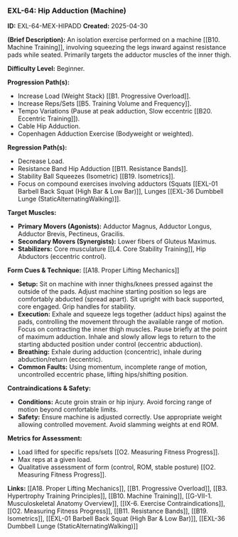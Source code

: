 ### **EXL-64: Hip Adduction (Machine)**

**ID:** EXL-64-MEX-HIPADD **Created:** 2025-04-30

**(Brief Description):** An isolation exercise performed on a machine [[B10. Machine Training]], involving squeezing the legs inward against resistance pads while seated. Primarily targets the adductor muscles of the inner thigh.

**Difficulty Level:** Beginner.

**Progression Path(s):**

- Increase Load (Weight Stack) [[B1. Progressive Overload]].
- Increase Reps/Sets [[B5. Training Volume and Frequency]].
- Tempo Variations (Pause at peak adduction, Slow eccentric [[B20. Eccentric Training]]).
- Cable Hip Adduction.
- Copenhagen Adduction Exercise (Bodyweight or weighted).

**Regression Path(s):**

- Decrease Load.
- Resistance Band Hip Adduction [[B11. Resistance Bands]].
- Stability Ball Squeezes (Isometric) [[B19. Isometrics]].
- Focus on compound exercises involving adductors (Squats [[EXL-01 Barbell Back Squat (High Bar & Low Bar)]], Lunges [[EXL-36 Dumbbell Lunge (StaticAlternatingWalking)]].

**Target Muscles:**

- **Primary Movers (Agonists):** Adductor Magnus, Adductor Longus, Adductor Brevis, Pectineus, Gracilis.
- **Secondary Movers (Synergists):** Lower fibers of Gluteus Maximus.
- **Stabilizers:** Core musculature [[L4. Core Stability Training]], Hip Abductors (eccentric control).

**Form Cues & Technique:** [[A18. Proper Lifting Mechanics]]

- **Setup:** Sit on machine with inner thighs/knees pressed against the outside of the pads. Adjust machine starting position so legs are comfortably abducted (spread apart). Sit upright with back supported, core engaged. Grip handles for stability.
- **Execution:** Exhale and squeeze legs together (adduct hips) against the pads, controlling the movement through the available range of motion. Focus on contracting the inner thigh muscles. Pause briefly at the point of maximum adduction. Inhale and slowly allow legs to return to the starting abducted position under control (eccentric abduction).
- **Breathing:** Exhale during adduction (concentric), inhale during abduction/return (eccentric).
- **Common Faults:** Using momentum, incomplete range of motion, uncontrolled eccentric phase, lifting hips/shifting position.

**Contraindications & Safety:**

- **Conditions:** Acute groin strain or hip injury. Avoid forcing range of motion beyond comfortable limits.
- **Safety:** Ensure machine is adjusted correctly. Use appropriate weight allowing controlled movement. Avoid slamming weights at end ROM.

**Metrics for Assessment:**

- Load lifted for specific reps/sets [[O2. Measuring Fitness Progress]].
- Max reps at a given load.
- Qualitative assessment of form (control, ROM, stable posture) [[O2. Measuring Fitness Progress]].

**Links:** [[A18. Proper Lifting Mechanics]], [[B1. Progressive Overload]], [[B3. Hypertrophy Training Principles]], [[B10. Machine Training]], [[G-VII-1. Musculoskeletal Anatomy Overview]], [[IX-6. Exercise Contraindications]], [[O2. Measuring Fitness Progress]], [[B11. Resistance Bands]], [[B19. Isometrics]], [[EXL-01 Barbell Back Squat (High Bar & Low Bar)]], [[EXL-36 Dumbbell Lunge (StaticAlternatingWalking)]]